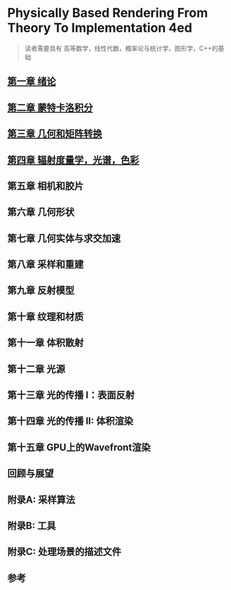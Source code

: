 # Physically Based Rendering From Theory To Implementation 4ed

> 读者需要具有 高等数学，线性代数，概率论与统计学，图形学，C++的基础

## [第一章 绪论](chapter1/chapter1.md)

## [第二章 蒙特卡洛积分](chapter2/chapter2.md)

## [第三章 几何和矩阵转换](chapter3/chapter3.md)

## [第四章 辐射度量学，光谱，色彩](chapter4/chapter4.md)

## 第五章 相机和胶片

## 第六章 几何形状

## 第七章 几何实体与求交加速

## 第八章 采样和重建

## 第九章 反射模型

## 第十章 纹理和材质

## 第十一章 体积散射

## 第十二章 光源

## 第十三章 光的传播 I：表面反射

## 第十四章 光的传播 II: 体积渲染

## 第十五章 GPU上的Wavefront渲染

## 回顾与展望

## 附录A: 采样算法

## 附录B: 工具

## 附录C: 处理场景的描述文件

## 参考